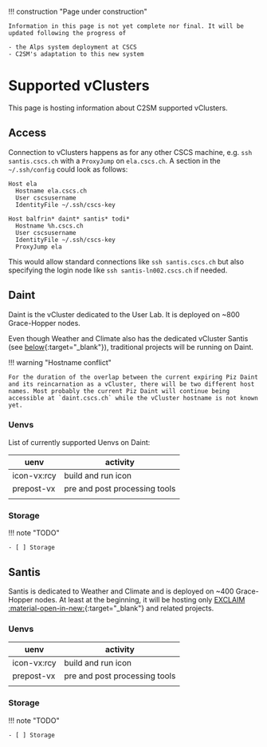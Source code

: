!!! construction "Page under construction"

    Information in this page is not yet complete nor final. It will be updated following the progress of

    - the Alps system deployment at CSCS
    - C2SM's adaptation to this new system

# Supported vClusters

This page is hosting information about C2SM supported vClusters. 

## Access

Connection to vClusters happens as for any other CSCS machine, e.g. `ssh santis.cscs.ch` with a `ProxyJump` on `ela.cscs.ch`.
A section in the `~/.ssh/config` could look as follows:

```config title="~/.ssh.config"
Host ela
  Hostname ela.cscs.ch
  User cscsusername
  IdentityFile ~/.ssh/cscs-key

Host balfrin* daint* santis* todi*
  Hostname %h.cscs.ch
  User cscsusername
  IdentityFile ~/.ssh/cscs-key
  ProxyJump ela
```

This would allow standard connections like `ssh santis.cscs.ch` but also specifying the login node like `ssh santis-ln002.cscs.ch` if needed.

## Daint

Daint is the vCluster dedicated to the User Lab. It is deployed on ~800 Grace-Hopper nodes.

Even though Weather and Climate also has the dedicated vCluster Santis (see [below](#santis){:target="_blank"}), traditional projects will be running on Daint.

!!! warning "Hostname conflict"

    For the duration of the overlap between the current expiring Piz Daint and its reincarnation as a vCluster, there will be two different host names. Most probably the current Piz Daint will continue being accessible at `daint.cscs.ch` while the vCluster hostname is not known yet.

### Uenvs

List of currently supported Uenvs on Daint:

| uenv        | activity                      |
|-------------|-------------------------------|
| icon-vx:rcy | build and run icon            |
| prepost-vx  | pre and post processing tools |
|             |                               |

### Storage

!!! note "TODO"

    - [ ] Storage

## Santis

Santis is dedicated to Weather and Climate and is deployed on ~400 Grace-Hopper nodes. At least at the beginning, it will be hosting only [EXCLAIM :material-open-in-new:](https://c2sm.ethz.ch/research/exclaim.html){:target="_blank"} and related projects.

### Uenvs

| uenv        | activity                      |
|-------------|-------------------------------|
| icon-vx:rcy | build and run icon            |
| prepost-vx  | pre and post processing tools |
|             |                               |

### Storage

!!! note "TODO"

    - [ ] Storage

